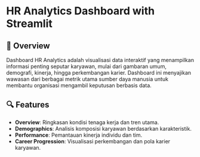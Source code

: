 # HR Analytics Dashboard with Streamlit
## 📌 Overview
Dashboard HR Analytics adalah visualisasi data interaktif yang menampilkan informasi penting seputar karyawan, mulai dari gambaran umum, demografi, kinerja, hingga perkembangan karier. Dashboard ini menyajikan wawasan dari berbagai metrik utama sumber daya manusia untuk membantu organisasi mengambil keputusan berbasis data.

## 🔍 Features
- **Overview**: Ringkasan kondisi tenaga kerja dan tren utama.
- **Demographics**: Analisis komposisi karyawan berdasarkan karakteristik.
- **Performance**: Pemantauan kinerja individu dan tim.
- **Career Progression**: Visualisasi perkembangan dan pola karier karyawan.
